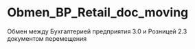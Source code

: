 # Obmen_BP_Retail_doc_moving

Обмен между Бухгалтерией предприятия 3.0 и Розницей 2.3 документом перемещения
